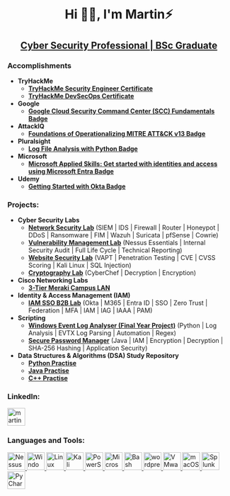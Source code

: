 <h1 align="center">Hi 👐🏾, I'm Martin⚡</h1>
<h2 align="center"><a href="https://www.linkedin.com/in/martinmathurine/">Cyber Security Professional | BSc Graduate</a> </h2> <!-- Change this to Cyber Security Professional in time 🤞🏽 -->

<h3>Accomplishments</h3>

- <b>TryHackMe</b>
  - [**TryHackMe Security Engineer Certificate**](https://tryhackme.com/certificate/THM-LRAPAKTJWS)
  - [**TryHackMe DevSecOps Certificate**](https://tryhackme.com/certificate/THM-V2OGMXQ3ST)
- <b>Google</b>
  - [**Google Cloud Security Command Center (SCC) Fundamentals Badge**](https://www.skills.google/public_profiles/d82daff5-39e1-4d97-b30d-69895d8ca9ad/badges/16361629?utm_medium=social&utm_source=linkedin&utm_campaign=ql-social-share)
- <b>AttackIQ</b>
  - [**Foundations of Operationalizing MITRE ATT&CK v13 Badge**](https://www.credly.com/badges/2d82c453-02cb-4841-a2b1-7283ebcf94ae/linked_in_profile)
- <b>Pluralsight</b>
  - [**Log File Analysis with Python Badge**](https://app.pluralsight.com/achievements/share/847fd9b1-ee44-45bf-be5d-67d7a2e551d5)
- <b>Microsoft</b>
  - [**Microsoft Applied Skills: Get started with identities and access using Microsoft Entra Badge**](https://learn.microsoft.com/api/credentials/share/en-us/martinmathurine/C62E4D1CE20E9A6E?sharingId=36A65952B8F9D44)
- <b>Udemy</b>
  - [**Getting Started with Okta Badge**](https://www.udemy.com/certificate/UC-66d289b4-b18a-4921-a274-b8f71730a494/)
  
<h3>Projects:</h3>

- <b>Cyber Security Labs</b>
  - [**Network Security Lab**](https://github.com/martinmathurine/Network-Security) (SIEM | IDS | Firewall | Router | Honeypot | DDoS | Ransomware | FIM | Wazuh | Suricata | pfSense | Cowrie)
  - [**Vulnerability Management Lab**](https://github.com/martinmathurine/Security-Audit) (Nessus Essentials | Internal Security Audit | Full Life Cycle | Technical Reporting)
  - [**Website Security Lab**](https://github.com/martinmathurine/Website-Security) (VAPT | Penetration Testing | CVE | CVSS Scoring | Kali Linux | SQL Injection)
  - [**Cryptography Lab**](https://github.com/martinmathurine/Cryptography-Decryption-CyberChef-Lab) (CyberChef | Decryption | Encryption)
- <b>Cisco Networking Labs</b>
  - [**3-Tier Meraki Campus LAN**](https://github.com/martinmathurine/LAN-3-Tier-Architecture)
- <b>Identity & Access Management (IAM)</b>
  - [**IAM SSO B2B Lab**](https://www.udemy.com/certificate/UC-66d289b4-b18a-4921-a274-b8f71730a494/) (Okta | M365 | Entra ID | SSO | Zero Trust | Federation | MFA | IAM | IAG | IAAA | PAM) 
- <b>Scripting</b> 
  - [**Windows Event Log Analyser (Final Year Project)**](https://github.com/martinmathurine/Windows-Event-Log-Analyser) (Python | Log Analysis | EVTX Log Parsing | Automation | Regex)
  - [**Secure Password Manager**](https://github.com/martinmathurine/Secure-Password-Manager) (Java | IAM | Encryption | Decryption | SHA-256 Hashing | Application Security)
- <b>Data Structures & Algorithms (DSA) Study Repository</b>
  - [**Python Practise**](https://github.com/martinmathurine/Python-Practice)
  - [**Java Practise**](https://github.com/martinmathurine/Java-Practice)
  - [**C++ Practise**](https://github.com/martinmathurine/CPlusPlus-Practice)
  <!--  - <b>Full Stack Web Applications (NodeJS, React, Azure, WordPress, Generative AI, LLM and Machine Learning Components)</b>
  - [PLACEHOLDER ⛈️](https://github.com/martinmathurine/Full-Stack-Web-App-1) -->
<!-- - <b>PowerShell</b>
  - [PLACEHOLDER ⛈️](https://github.com/martinmathurine/PowerShell-1) -->

<h3>LinkedIn:</h3>
  <a href="https://linkedin.com/in/martinmathurine" target="_blank" rel="noreferrer"> <img src="https://img.icons8.com/fluency/512/linkedin.png" alt="martinmathurine" width="40" height="40"/> </a>

<h3 align="left">Languages and Tools:</h3>
<p align="left"> 
  <!--  <a href="https://www.python.org" target="_blank" rel="noreferrer"> <img src="https://raw.githubusercontent.com/devicons/devicon/master/icons/python/python-original.svg" alt="python" width="40" height="40"/> </a>
  <a href="https://www.java.org" target="_blank" rel="noreferrer"> <img src="https://raw.githubusercontent.com/devicons/devicon/master/icons/java/java-original.svg" alt="java" width="40" height="40"/> </a>
  <a href="https://isocpp.org" target="_blank" rel="noreferrer"> <img src="https://img.icons8.com/color/512/c-plus-plus-logo.png" alt="C++" width="40" height="40"/> </a>
  <a href="https://www.php.net" target="_blank" rel="noreferrer"> <img src="https://raw.githubusercontent.com/devicons/devicon/master/icons/php/php-original.svg" alt="php" width="40" height="40"/> </a>
  <a href="https://developer.mozilla.org/en-US/docs/Web/JavaScript" target="_blank" rel="noreferrer"> <img src="https://raw.githubusercontent.com/devicons/devicon/master/icons/javascript/javascript-original.svg" alt="javascript" width="40" height="40"/> </a>
  <a href="https://nodejs.org" target="_blank" rel="noreferrer"> <img src="https://img.icons8.com/fluency/512/node-js.png" alt="nodejs" width="40" height="40"/> </a>
  <a href="https://reactjs.org/" target="_blank" rel="noreferrer"> <img src="https://raw.githubusercontent.com/devicons/devicon/master/icons/react/react-original-wordmark.svg" alt="react" width="40" height="40"/> </a>
  <a href="https://developer.mozilla.org/en-US/docs/Web/HTML" target="_blank" rel="noreferrer"><img src="https://img.icons8.com/color/512/html-5.png" alt="HTML" width="40" height="40"/> </a>
  <a href="https://developer.mozilla.org/en-US/docs/Web/CSS" target="_blank" rel="noreferrer"><img src="https://img.icons8.com/color/512/css3.png" alt="CSS" width="40" height="40"/> </a>
  <a href="https://tailwindcss.com/" target="_blank" rel="noreferrer"> <img src="https://github.com/martinmathurine/martinmathurine/assets/42855193/1a9c247f-acfd-4771-91e6-4bd77a227238" alt="Tailwind CSS" width="40" height="40"/> </a>
  <a href="https://www.mysql.com/" target="_blank" rel="noreferrer"> <img src="https://raw.githubusercontent.com/devicons/devicon/master/icons/mysql/mysql-original-wordmark.svg" alt="mysql" width="40" height="40"/> </a> -->

  <a href="https://www.tenable.com/products/nessus" target="_blank" rel="noreferrer"> <img src="https://img.icons8.com/ios/452/biohazard.png" alt="Nessus Tenable" width="40" height="40"/> </a>
  <a href="https://www.microsoft.com/en-us/windows/windows-11" target="_blank" rel="noreferrer"><img src="https://img.icons8.com/color/512/windows-11.png" alt="Windows 11" width="40" height="40"/> </a>
  <a href="https://www.linux.org/" target="_blank" rel="noreferrer"> <img src="https://img.icons8.com/color/512/linux.png" alt="Linux" width="40" height="40"/> </a>
  <a href="https://www.kali.org/" target="_blank" rel="noreferrer"> <img src="https://img.icons8.com/color/512/kali-linux.png" alt="Kali Linux" width="40" height="40"/> </a>
  <a href="https://docs.microsoft.com/en-us/powershell/" target="_blank" rel="noreferrer"> <img src="https://img.icons8.com/fluency/512/powershell.png" alt="PowerShell" width="40" height="40"/> </a>
  <a href="https://azure.microsoft.com/" target="_blank" rel="noreferrer"> <img src="https://img.icons8.com/fluency/512/azure-1.png" alt="Microsoft Azure" width="40" height="40"/> </a>
  <a href="https://www.gnu.org/software/bash/" target="_blank" rel="noreferrer"> <img src="https://img.icons8.com/fluency/512/console.png" alt="Bash" width="40" height="40"/> </a>
  <a href="https://wordpress.org" target="_blank" rel="noreferrer"> <img src="https://cdn-icons-png.flaticon.com/512/174/174881.png" alt="wordpress" width="40" height="40"/> </a>
  <a href="https://www.vmware.com/" target="_blank" rel="noreferrer"><img src="https://img.icons8.com/color/512/vmware.png" alt="VMware" width="40" height="40"/> </a>
  <a href="https://www.apple.com/macos/" target="_blank" rel="noreferrer"><img src="https://img.icons8.com/fluency/512/mac-os.png" alt="macOS" width="40" height="40"/> </a> 
  <a href="https://www.splunk.com/" target="_blank" rel="noreferrer"> <img src="https://img.icons8.com/color/452/splunk.png" alt="Splunk" width="40" height="40"/> </a>
  <a href="https://www.jetbrains.com/pycharm/" target="_blank" rel="noreferrer"> <img src="https://img.icons8.com/color/452/pycharm.png" alt="PyCharm" width="40" height="40"/> </a>
    <!--  <a href="https://www.jetbrains.com/phpstorm/" target="_blank" rel="noreferrer"> <img src="https://github.com/martinmathurine/martinmathurine/assets/42855193/3206dff3-7cec-49a8-aaf3-0960fafe21e9" alt="PHPStorm" width="40" height="40"/> </a> -->

  <!--  <a href="https://www.typescriptlang.org/" target="_blank" rel="noreferrer"> <img src="https://raw.githubusercontent.com/devicons/devicon/master/icons/typescript/typescript-original.svg" alt="typescript" width="40" height="40"/> </a> 
  <a href="https://www.mongodb.com/" target="_blank" rel="noreferrer"> <img src="https://raw.githubusercontent.com/devicons/devicon/master/icons/mongodb/mongodb-original-wordmark.svg" alt="mongodb" width="40" height="40"/> </a> 
  <a href="https://www.postgresql.org" target="_blank" rel="noreferrer"> <img src="https://raw.githubusercontent.com/devicons/devicon/master/icons/postgresql/postgresql-original-wordmark.svg" alt="postgresql" width="40" height="40"/> </a> 
  <a href="https://redux.js.org" target="_blank" rel="noreferrer"> <img src="https://raw.githubusercontent.com/devicons/devicon/master/icons/redux/redux-original.svg" alt="redux" width="40" height="40"/> </a>
  <a href="https://webpack.js.org" target="_blank" rel="noreferrer"> <img src="https://raw.githubusercontent.com/devicons/devicon/d00d0969292a6569d45b06d3f350f463a0107b0d/icons/webpack/webpack-original-wordmark.svg" alt="webpack" width="40" height="40"/> </a> -->
</p>

<!--
**martinmathurine/martinmathurine** is a ✨ _special_ ✨ repository because its `README.md` (this file) appears on your GitHub profile.

Here are some ideas to get you started:

- 🔭 I’m currently working on ...
- 🌱 I’m currently learning ...
- 👯 I’m looking to collaborate on ...
- 🤔 I’m looking for help with ...
- 💬 Ask me about ...
- 📫 How to reach me: ...
- 😄 Pronouns: ...
- ⚡ Fun fact: ...
-->
